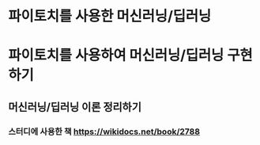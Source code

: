 파이토치를 사용한 머신러닝/딥러닝
=============

# 파이토치를 사용하여 머신러닝/딥러닝 구현하기

## 머신러닝/딥러닝 이론 정리하기

### 스터디에 사용한 책 https://wikidocs.net/book/2788
